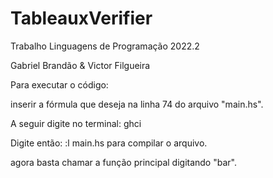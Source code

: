 # TableauxVerifier

Trabalho Linguagens de Programação 2022.2

Gabriel Brandão & Victor Filgueira

Para executar o código:

inserir a fórmula que deseja na linha 74 do arquivo "main.hs".

A seguir digite no terminal: ghci

Digite então: :l main.hs para compilar o arquivo.

agora basta chamar a função principal digitando "bar".
